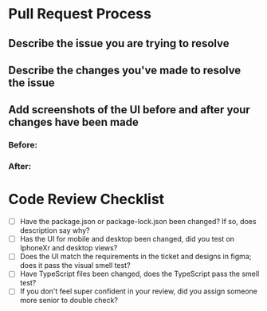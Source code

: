 # Pull Request Process

## Describe the issue you are trying to resolve

<!-- Describe the issue and link any relevant documents, designs, and other issues -->

## Describe the changes you've made to resolve the issue

<!-- Brief description of the changes you made, files you touched, etc -->

## Add screenshots of the UI before and after your changes have been made

<!-- You should have 2 images minimum, for desktop, 4 for mobile and desktop combined -->

### Before:

### After:

# Code Review Checklist

<!-- This checklist is for requesters and reviewers  -->

- [ ] Have the package.json or package-lock.json been changed? If so, does description say why?
- [ ] Has the UI for mobile and desktop been changed, did you test on IphoneXr and desktop views?
- [ ] Does the UI match the requirements in the ticket and designs in figma; does it pass the visual smell test?
- [ ] Have TypeScript files been changed, does the TypeScript pass the smell test?
- [ ] If you don't feel super confident in your review, did you assign someone more senior to double check?
